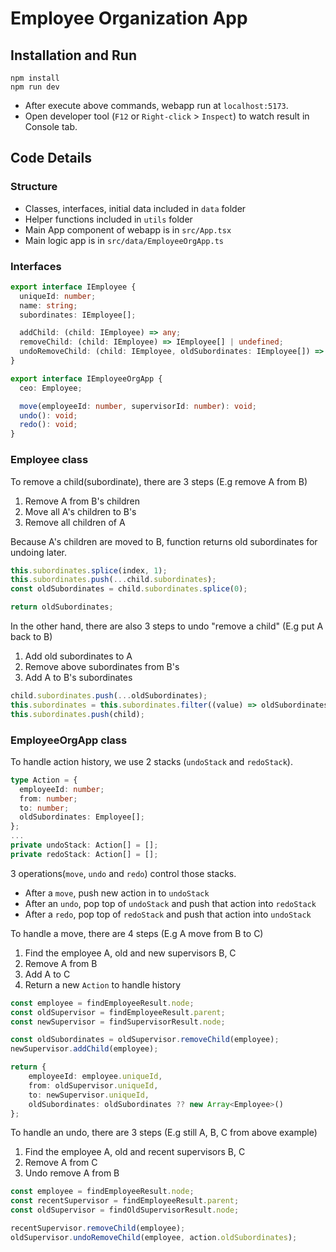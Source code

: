 # Employee Organization App

## Installation and Run

```shell
npm install
npm run dev
```

- After execute above commands, webapp run at `localhost:5173`.
- Open developer tool (`F12` or `Right-click` > `Inspect`) to watch result in Console tab.

## Code Details

### Structure

- Classes, interfaces, initial data included in `data` folder
- Helper functions included in `utils` folder
- Main App component of webapp is in `src/App.tsx`
- Main logic app is in `src/data/EmployeeOrgApp.ts`

### Interfaces

```typescript
export interface IEmployee {
  uniqueId: number;
  name: string;
  subordinates: IEmployee[];

  addChild: (child: IEmployee) => any;
  removeChild: (child: IEmployee) => IEmployee[] | undefined;
  undoRemoveChild: (child: IEmployee, oldSubordinates: IEmployee[]) => any;
}

export interface IEmployeeOrgApp {
  ceo: Employee;

  move(employeeId: number, supervisorId: number): void;
  undo(): void;
  redo(): void;
}
```

### Employee class

To remove a child(subordinate), there are 3 steps (E.g remove A from B)

1. Remove A from B's children
2. Move all A's children to B's
3. Remove all children of A

Because A's children are moved to B, function returns old subordinates for undoing later.

```typescript
this.subordinates.splice(index, 1);
this.subordinates.push(...child.subordinates);
const oldSubordinates = child.subordinates.splice(0);

return oldSubordinates;
```

In the other hand, there are also 3 steps to undo "remove a child" (E.g put A back to B)

1. Add old subordinates to A
2. Remove above subordinates from B's
3. Add A to B's subordinates

```typescript
child.subordinates.push(...oldSubordinates);
this.subordinates = this.subordinates.filter((value) => oldSubordinates.indexOf(value) < 0);
this.subordinates.push(child);
```

### EmployeeOrgApp class

To handle action history, we use 2 stacks (`undoStack` and `redoStack`).

```typescript
type Action = {
  employeeId: number;
  from: number;
  to: number;
  oldSubordinates: Employee[];
};
...
private undoStack: Action[] = [];
private redoStack: Action[] = [];
```

3 operations(`move`, `undo` and `redo`) control those stacks.

- After a `move`, push new action in to `undoStack`
- After an `undo`, pop top of `undoStack` and push that action into `redoStack`
- After a `redo`, pop top of `redoStack` and push that action into `undoStack`

To handle a move, there are 4 steps (E.g A move from B to C)

1. Find the employee A, old and new supervisors B, C
2. Remove A from B
3. Add A to C
4. Return a new `Action` to handle history

```typescript
const employee = findEmployeeResult.node;
const oldSupervisor = findEmployeeResult.parent;
const newSupervisor = findSupervisorResult.node;

const oldSubordinates = oldSupervisor.removeChild(employee);
newSupervisor.addChild(employee);

return {
    employeeId: employee.uniqueId,
    from: oldSupervisor.uniqueId,
    to: newSupervisor.uniqueId,
    oldSubordinates: oldSubordinates ?? new Array<Employee>()
};
```

To handle an undo, there are 3 steps (E.g still A, B, C from above example)

1. Find the employee A, old and recent supervisors B, C
2. Remove A from C
3. Undo remove A from B

```typescript
const employee = findEmployeeResult.node;
const recentSupervisor = findEmployeeResult.parent;
const oldSupervisor = findOldSupervisorResult.node;

recentSupervisor.removeChild(employee);
oldSupervisor.undoRemoveChild(employee, action.oldSubordinates);
```
